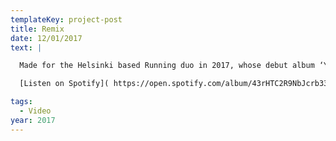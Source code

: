 ```yaml
---
templateKey: project-post
title: Remix
date: 12/01/2017
text: |

  Made for the Helsinki based Running duo in 2017, whose debut album ‘YUO’ came out on Olde English Spelling Bee. The remix was released as part of the YUO remix album. Daglara, a fashion company from Athens, directed the video for the track. 12/2017

  [Listen on Spotify]( https://open.spotify.com/album/43rHTC2R9NbJcrb33Kk43B)

tags:
  - Video
year: 2017
---
```


